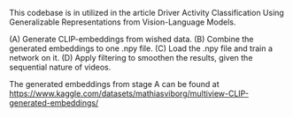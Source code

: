 This codebase is in utilized in the article Driver Activity Classification Using Generalizable Representations from Vision-Language Models.

(A) Generate CLIP-embeddings from wished data.
(B) Combine the generated embeddings to one .npy file.
(C) Load the .npy file and train a network on it.
(D) Apply filtering to smoothen the results, given the sequential nature of videos.

The generated embeddings from stage A can be found at https://www.kaggle.com/datasets/mathiasviborg/multiview-CLIP-generated-embeddings/
